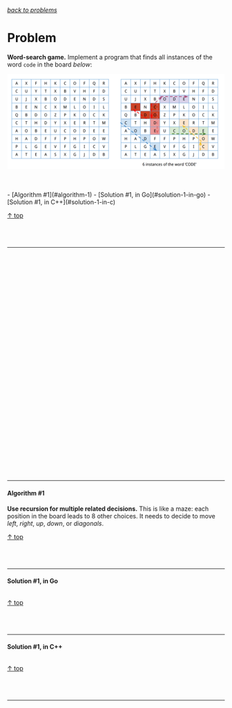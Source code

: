 [*back to problems*](https://github.com/gyuho/learn/tree/master/doc/problems)
<br>

# Problem

**Word-search game.** Implement a program that finds all instances of the word
`code` in the board *below*:

![word_search](img/word_search.png)

<br>
<br>
- [Algorithm #1](#algorithm-1)
- [Solution #1, in Go](#solution-1-in-go)
- [Solution #1, in C++](#solution-1-in-c)

[↑ top](#problem)
<br><br><br><br>
<hr>

<br><br><br><br><br><br><br><br><br><br>
<br><br><br><br><br><br><br><br><br><br>
<br><br><br><br><br><br><br><br><br><br>
<hr>

#### Algorithm #1

**Use recursion for multiple related decisions.** This is like a maze:
each position in the board leads to 8 other choices. It needs to decide
to move *left*, *right*, *up*, *down*, or *diagonals*. 

[↑ top](#problem)
<br><br><br><br>
<hr>



#### Solution #1, in Go

```go

```

[↑ top](#problem)
<br><br><br><br>
<hr>


#### Solution #1, in C++

```cpp

```

[↑ top](#problem)
<br><br><br><br>
<hr>
